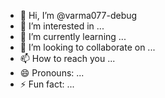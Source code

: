 - 👋 Hi, I’m @varma077-debug
- 👀 I’m interested in ...
- 🌱 I’m currently learning ...
- 💞️ I’m looking to collaborate on ...
- 📫 How to reach you ...
- 😄 Pronouns: ...
- ⚡ Fun fact: ...

<!---
varma077-debug/varma077-debug is a ✨ special ✨ repository because its `README.md` (this file) appears on your GitHub profile.
You can click the Preview link to take a look at your changes.
--->

